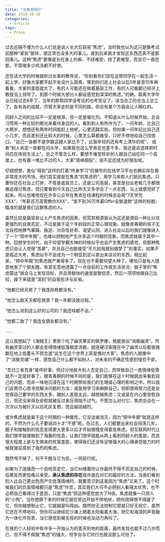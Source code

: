 ```yaml
---
title: "与焦虑同行"
date: 2019-10-10
categories:
  - Article
tags:
  - Prose
---
```


过去总搞不懂为什么人们总是说人长大后容易“焦虑”，当时我也以为这只是像考试前那种“紧张”那样，很正常也没多大的事儿。直到后来我才发现这东西还真不是那回事儿。这种“焦虑”更像是长在身上的癣，不挠难受，挠了更难受，而且它一直在那，不管喝多少鸡汤都不好使。

还在读大学的时候就听过长辈的教导说，“你别看你们现在这帮同学在一起生活一起上学，好像大家都平起平坐没什么距离，等到你们走上社会以后5年甚至10年再看看，大家的差距就大了。有的人可能还在做着基层工作，有的人可能都已经评上教授当上领导了。到那个时候大部分人都会感觉到深深的焦虑。”的确，距离大学毕业已经过去6年了，当年的那帮同学该考证的也考完证了，该当总工的也当上总工了，各有各的成就，尽管大家走的是不同的路，但总有某个方面会让人眼红的。

同龄人之间的比较不一定是根源，但一定是催化剂。不知道从什么时候开始，总会习惯用一种比较的眼光来看待身边的人。看到别人有所作为了，一问年龄，比自己大两岁，想想还有两年时间能赶上他呢，心里还踏实些。但如果一问年纪比自己还小几岁，而且差别还比较大的时候，心里怎么算都难受，只好不停地给自己找借口，“自己一直都不是学霸这跟人家比不了，比我年轻的还有考上清华的呢”， 或者“别人肯定一直都在闷头学，如果我也这么学肯定也差不多，我还是会选择把时间花在体验生活上”。总之不管怎么样，要想不难受除非别人跟自己站在同一个高度上，也有着一堆比不过的人，大家“臭味相投”，说不定还成为好朋友呢。

仔细想想，类似“得到”这样的打着“终身学习”的旗号的在线学习平台也确实存在着非常庞大的市场。他们其实就是在售卖“抗焦虑药”，用学习来帮人们抵抗焦虑。只要你还在社会上打拼，不管是底层员工，还是公司高层，甚至是创业老板几乎都很难逃得过焦虑，但只要看到今天自己比昨天又多学会了一点东西，马上就感觉好了起来。所以也难怪现在许多公众号在售卖在线课程的时候总会用“7天学完XXX”，“年薪百万高管教你XXX”，“拿不到30万年薪Offer全额退款”这样的标题，瞄准的就是我们这群焦虑的人。

虽然比较是最容易让人产生焦虑的因素，但究其根源我认为这还是源自一种比以往更强烈的自我否定，不过是属于这个年龄段的正常心理现象。就像青春期的孩子无法自控地脾气暴躁、叛逆、对异性好奇、渴望认同，进入社会以后的我们就像进入了一个“预中年期”，也难以控制地产生许多这个时期的现象，而焦虑就属于其中一种。回想学生时代，由于仰望学霸大神的时候似乎也会产生焦虑的感觉，但那种焦虑只会让人觉得“羡慕”，并且自己也能接受“平凡如我就别做梦了”的事实，如果不是临近大考，焦虑似乎不会成为一个明显到足以拿出来谈论的东西。相比起来，“预中年期”的焦虑就严重得多了。现在也不需要仰望大神了，哪怕只是有人随意地发了个朋友圈，有意无意地透露了一点目前的工作或生活状况，脑子里的“焦虑雷达”就会马上发现目标，并且用极快的速度提取信息，然后一项项地跟自己比较，接下来就是“深刻”的自我批评与反省。

“他都已经买房了？我连存款都没有。”

“他怎么能天天都在旅游？我一年都没放过假。”

“他怎么进到这么好的公司的？我还啥都不会。”

“他都二胎了？我连女朋友都没有。”

……

这让我想起了《海贼王》里那个吃了幽灵果实的佩罗娜，她能放出“消极幽灵”，所有幽灵穿过的人都会变得情绪低落极度消极，就连硬汉索隆在中了幽灵以后都直接跪在地上低着头不禁念道“出生在这个世界上真是愧对大家”。焦虑的人就像中了“消极灵魂”一样，感觉自己什么都不如别人，对未来的不确定性感到惶恐不安。

“吾日三省吾身”是件好事，但过分地放大别人否定自己，而导致自己一直情绪低落就不一定是好事了。跟青春期的时候不同的是，我们能够在这个时候跳出来看到自己的问题，而非一味地沉浸在这个时期带给我们的生理或心理的影响之中。所以我们会费尽心思寻找解决问题的方法：或是用学习来麻醉自己，但即使再努力还是会觉得自己要学的东西太多，跟别人差距太远，越想越焦虑；又或是在内心里安慰自己，但还没来得及安慰就被反过来压得喘不过气。不管怎么对付它，焦虑总会在一次次以为被扑灭以后死灰复燃，而且越烧越烈。

或许焦虑就是属于这个时期的一种属性，它没法被消灭，因为“预中年期”就是这样的，不然为什么孔子要说四十才“不惑”呢。在过去，人们都要出来社会闯荡几年，圈子和接触到的信息变得更大更多以后才开始慢慢变得着急焦虑。但互联网时代让我们很早就接触到了海量的信息，让我们很早就能从网上看到同龄人的差距，而且很大程度上是与生俱来的贫富差距，使得我们还没有足够强大的心理承受能力的时候就提前感到了强烈的焦虑。

既然甩不掉了，何不干脆与它为伍，一同前行呢。

如果为了逞强而一个劲地否定它，当它纠缠着你让你最终不得不否定自己的时候，后果反而更加难以承受。**承认焦虑的存在**或许是应对它的最好的方法，当我们看到别人比自己更出色而产生低落情绪时，就要意识到这是因为“焦虑”又来了。这个时候我们的负面情绪都只是“焦虑”作祟，其实我们大可不必把别人看得太优秀，也不必把自己看得过于差劲，只是“焦虑”把这种感觉放大了N倍。焦虑就像一只烦人的“小狗”，当你想静下来的时候它就在旁边开始不停地吠，把你烦得恨不得废了它，但你越想制止它，它就越是叫得凶。既然你无法控制它那就只好无视它，虽然它还在不停地叫，但你可以继续在沙滩上晒着太阳看着大海，把它和海浪的声音融为一体化作背景，当它感觉到被无视的时候也没动力再叫了。

在我的个人经验中有许多一开始认为的差天别地的距离，最终发现也就不过几步而已，但不得不佩服“焦虑”的强大，但学会与它同行也就没那么可怕了。
